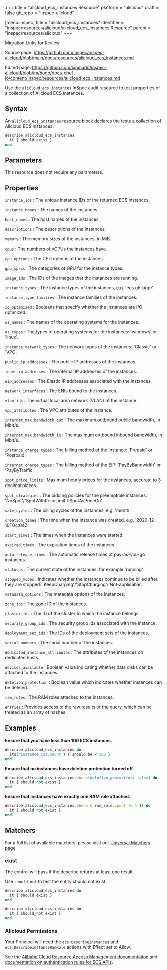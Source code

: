 +++
title = "alicloud_ecs_instances Resource"
platform = "alicloud"
draft = false
gh_repo = "inspec-alicloud"

[menu.inspec]
title = "alicloud_ecs_instances"
identifier = "inspec/resources/alicloud/alicloud_ecs_instances Resource"
parent = "inspec/resources/alicloud"
+++

<div class="admonition-note">
<p class="admonition-note-title">Migration Links for Review</p>
<div class="admonition-note-text">
<p>Source page: <a href="https://github.com/inspec/inspec-alicloud/blob/main/docs/resources/alicloud_ecs_instances.md">https://github.com/inspec/inspec-alicloud/blob/main/docs/resources/alicloud_ecs_instances.md</a></p>
<p>Edited page: <a href="https://github.com/ianmadd/inspec-alicloud/blob/im/hugo/docs-chef-io/content/inspec/resources/alicloud_ecs_instances.md">https://github.com/ianmadd/inspec-alicloud/blob/im/hugo/docs-chef-io/content/inspec/resources/alicloud_ecs_instances.md</a></p>
</div>
</div>


Use the `alicloud_ecs_instances` InSpec audit resource to test properties of a collection of Alicloud ECS instances.

## Syntax

An `alicloud_ecs_instances` resource block declares the tests a collection of Alicloud ECS instances.

```ruby
describe alicloud_ecs_instances
  it { should exist }
end
```

## Parameters

This resource does not require any parameters.

## Properties

`instance_ids`
: The unique instance IDs of the returned ECS instances.

`instance_names`
: The names of the instances.

`host_names`
: The host names of the instances.

`descriptions`
: The descriptions of the instances.

`memory`
: The memory sizes of the instances, in MiB.

`cpus`
: The numbers of vCPUs the instances have.

`cpu_options`
: The CPU options of the instances.

`gpu_specs`
: The categories of GPU for the instance types.

`image_ids`
: The IDs of the images that the instances are running.

`instance_types`
: The instance types of the instances, e.g. 'ecs.g5.large'.

`instance_type_families`
: The instance families of the instances.

`io_optimized`
: Booleans that specify whether the instances are I/O optimized.

`os_names`
: The names of the operating systems for the instances.

`os_types`
: The types of operating systems for the instances: 'windows' or 'linux'.

`instance_network_types`
: The network types of the instances: 'Classic' or 'VPC'.

`public_ip_addresses`
: The public IP addresses of the instances.

`inner_ip_addresses`
: The internal IP addresses of the instances.

`eip_addresses`
: The Elastic IP addresses associated with the instances.

`network_interfaces`
: The ENIs bound to the instances.

`vlan_ids`
: The virtual local area network (VLAN) of the instance.

`vpc_attributes`
: The VPC attributes of the instance.

`internet_max_bandwidth_out`
: The maximum outbound public bandwidth, in Mbit/s.

`internet_max_bandwidth_in`
: The maximum outbound inbound bandwidth, in Mbit/s.

`instance_charge_types`
: The billing method of the instance: 'Prepaid' or 'Postpaid'.

`internet_charge_types`
: The billing method of the EIP: 'PayByBandwidth' or 'PayByTraffic'.

`spot_price_limits`
: Maximum hourly prices for the instances, accurate to 3 decimal places.

`spot_strategies`
: The bidding policies for the preemptible instances: 'NoSpot'/'SpotWithPriceLimit'/'SpotAsPriceGo'.

`sale_cycles`
: The billing cycles of the instances, e.g. 'month'.

`creation_times`
: The time when the instance was created, e.g. '2020-12-10T04:04Z'.

`start_times`
: The times when the instances were started.

`expired_times`
: The expiration times of the instances.

`auto_release_times`
: The automatic release times of pay-as-you-go instances.

`statuses`
: The current state of the instances, for example 'running'.

`stopped_modes`
: Indicates whether the instances continue to be billed after they are stopped: 'KeepCharging'/'StopCharging'/'Not-applicable'.

`metadata_options`
: The metadata options of the instances.

`zone_ids`
: The zone ID of the instances.

`cluster_ids`
: The ID of the cluster to which the instance belongs.

`security_group_ids`
: The security group ids associated with the instance.

`deployment_set_ids`
: The IDs of the deployment sets of the instances.

`serial_numbers`
: The serial number of the instances.

`dedicated_instance_attributes`
: The attributes of the instances on dedicated hosts.

`devices_available`
: Boolean value indicating whether data disks can be attached to the instances.

`deletion_protection`
: Boolean value which indicates whether instances can be deleted.

`ram_roles`
: The RAM roles attached to the instances.

`entries`
: Provides access to the raw results of the query, which can be treated as an array of hashes.

## Examples

**Ensure that you have less than 100 ECS instances.**

```ruby
describe alicloud_ecs_instances do
  its('instance_ids.count') { should be < 100 }
end
```

**Ensure that no instances have deletion protection turned off.**

```ruby
describe alicloud_ecs_instances.where(deletion_protection: false) do
  it { should not exist }
end
```

**Ensure that instances have exactly one RAM role attached.**

```ruby
describe(alicloud_ecs_instances.where { ram_role.count != 1 }) do
  it { should not exist }
end
```

## Matchers

For a full list of available matchers, please visit our [Universal Matchers page](https://www.inspec.io/docs/reference/matchers/).

### exist

The control will pass if the describe returns at least one result.

Use `should_not` to test the entity should not exist.

```ruby
describe alicloud_ecs_instances do
  it { should exist }
end
```

```ruby
describe alicloud_ecs_instances do
  it { should_not exist }
end
```

### Alicloud Permissions

Your Principal will need the `ecs:DescribeInstances` and `ecs:DescribeInstanceRamRole` actions with Effect set to Allow.

See the [Alibaba Cloud Resource Access Management documentation](https://www.alibabacloud.com/help/doc-detail/57445.htm?spm=a2c63.p38356.b99.12.51ef1b28W18VZd) and
[documentation on authentication rules for ECS APIs](https://partners-intl.aliyun.com/help/doc-detail/25497.htm?spm=a2c63.p38356.b99.657.7b9f3481VdEA4g).

